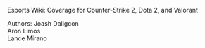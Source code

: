 Esports Wiki: Coverage for Counter-Strike 2, Dota 2, and Valorant  

Authors:
Joash Daligcon  
Aron Limos  
Lance Mirano  

